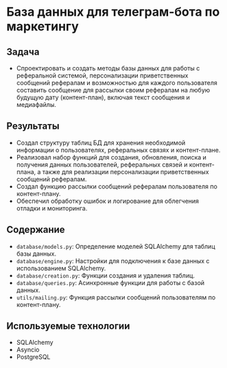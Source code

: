 # База данных для телеграм-бота по маркетингу 



## Задача
- Спроектировать и создать методы базы данных для работы с реферальной системой, персонализации приветственных сообщений рефералам и возможностью для каждого пользователя составить сообщение для рассылки своим рефералам на любую будущую дату (контент-план), включая текст сообщения и медиафайлы.

## Результаты
- Создал структуру таблиц БД для хранения необходимой информации о пользователях, реферальных связях и контент-плане.
- Реализовал набор функций для создания, обновления, поиска и получения данных пользователей, реферальных связей и контент-плана, а также для реализации персонализации приветственных сообщений рефералам.
- Создал функцию рассылки сообщений рефералам пользователя по контент-плану.
- Обеспечил обработку ошибок и логирование для облегчения отладки и мониторинга.

## Содержание

- `database/models.py`: Определение моделей SQLAlchemy для таблиц базы данных.
- `database/engine.py`: Настройки для подключения к базе данных с использованием SQLAlchemy.
- `database/creation.py`: Функции создания и удаления таблиц.
- `database/queries.py`: Асинхронные функции для работы с базой данных.
- `utils/mailing.py`: Функция рассылки сообщений пользователям по контент-плану.

## Используемые технологии
- SQLAlchemy
- Asyncio
- PostgreSQL
